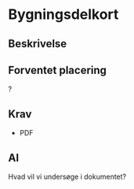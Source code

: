 # Bygningsdelkort

## Beskrivelse

## Forventet placering

?

## Krav

- PDF

## AI

Hvad vil vi undersøge i dokumentet?
